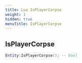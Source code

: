 ```yaml
---
title: Lua IsPlayerCorpse
weight: 1
hidden: true
menuTitle: IsPlayerCorpse
---
```

## IsPlayerCorpse
```lua
Entity:IsPlayerCorpse(); -- bool
```